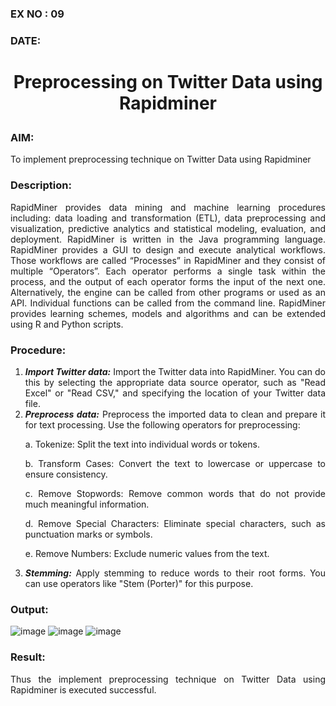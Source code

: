 ### EX NO : 09
### DATE: 
# <p align="center">Preprocessing on Twitter Data using Rapidminer</p>

### AIM: 
To implement preprocessing technique on Twitter Data using Rapidminer
### Description: 
<div align = "justify">
RapidMiner provides data mining and machine learning procedures including: data loading and transformation (ETL), data preprocessing and visualization, 
predictive analytics and statistical modeling, evaluation, and deployment. RapidMiner is written in the Java programming language. 
RapidMiner provides a GUI to design and execute analytical workflows. Those workflows are called “Processes” in RapidMiner and they consist of multiple “Operators”. 
Each operator performs a single task within the process, and the output of each operator forms the input of the next one. Alternatively, the engine can be called from 
other programs or used as an API. Individual functions can be called from the command line. 
RapidMiner provides learning schemes, models and algorithms and can be extended using R and Python scripts.

### Procedure:
1) ***Import Twitter data:*** Import the Twitter data into RapidMiner. You can do this by selecting the appropriate
data source operator, such as "Read Excel" or "Read CSV," and specifying the location of your Twitter data
file.
2) ***Preprocess data:*** Preprocess the imported data to clean and prepare it for text processing. Use the following
operators for preprocessing:
    <p>a. Tokenize: Split the text into individual words or tokens.
    <p>b. Transform Cases: Convert the text to lowercase or uppercase to ensure consistency.
    <p>c. Remove Stopwords: Remove common words that do not provide much meaningful information.
    <p>d. Remove Special Characters: Eliminate special characters, such as punctuation marks or symbols.
    <p>e. Remove Numbers: Exclude numeric values from the text.
3) ***Stemming:*** Apply stemming to reduce words to their root forms. You can use operators like "Stem (Porter)"
for this purpose.

### Output:
![image](https://github.com/Prethiveerajan/WDM_EXP9/assets/94233064/c7d54d31-cc9c-4553-a4b8-d5779d028e78)
![image](https://github.com/Prethiveerajan/WDM_EXP9/assets/94233064/e87fdf33-542c-402a-9761-e97ac11af90c)
![image](https://github.com/Prethiveerajan/WDM_EXP9/assets/94233064/a0ba703f-fd15-478a-bd02-bab1b91183a0)

### Result:
Thus the implement preprocessing technique on Twitter Data using Rapidminer is executed successful.
